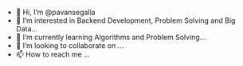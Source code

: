 - 👋 Hi, I’m @pavansegalla
- 👀 I’m interested in Backend Development, Problem Solving and Big Data...
- 🌱 I’m currently learning Algorithms and Problem Solving...
- 💞️ I’m looking to collaborate on ...
- 📫 How to reach me ...

<!---
pavansegalla/pavansegalla is a ✨ special ✨ repository because its `README.md` (this file) appears on your GitHub profile.
You can click the Preview link to take a look at your changes.
--->
